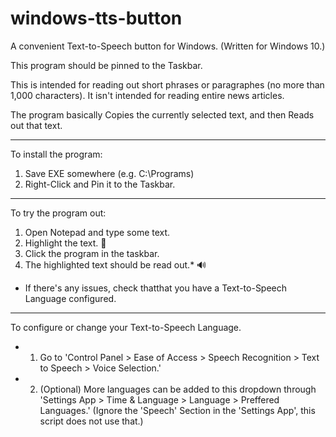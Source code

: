 # windows-tts-button
A convenient Text-to-Speech button for Windows. (Written for Windows 10.)

This program should be pinned to the Taskbar.

This is intended for reading out short phrases or paragraphes (no more than 1,000 characters). 
It isn't intended for reading entire news articles.

The program basically Copies the currently selected text, and then Reads out that text.

---
To install the program:

1. Save EXE somewhere (e.g. C:\Programs\)
2. Right-Click and Pin it to the Taskbar.

---
To try the program out:

1. Open Notepad and type some text.
2. Highlight the text. 📄
3. Click the program in the taskbar.
4. The highlighted text should be read out.* 🔊

* If there's any issues, check thatthat you have a Text-to-Speech Language configured.

---
To configure or change your Text-to-Speech Language.

- 1. Go to 'Control Panel > Ease of Access > Speech Recognition > Text to Speech > Voice Selection.' 
- 2. (Optional) More languages can be added to this dropdown through 'Settings App > Time & Language > Language > Preffered Languages.' (Ignore the 'Speech' Section in the 'Settings App', this script does not use that.)
